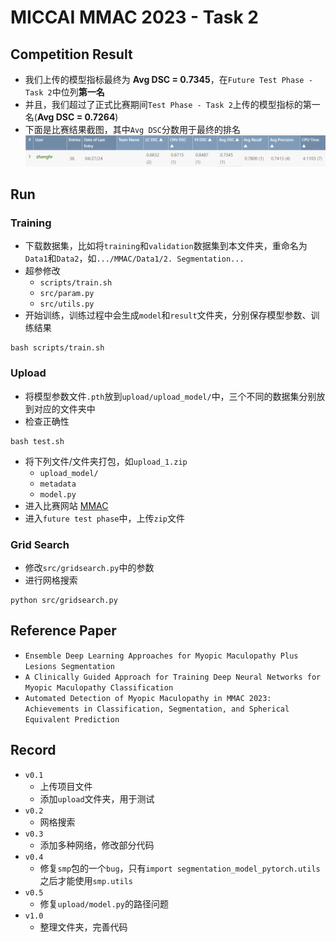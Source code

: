 # MICCAI MMAC 2023 - Task 2

## Competition Result
- 我们上传的模型指标最终为 **Avg DSC = 0.7345**，在`Future Test Phase - Task 2`中位列**第一名**
- 并且，我们超过了正式比赛期间`Test Phase - Task 2`上传的模型指标的第一名(**Avg DSC = 0.7264**)
- 下面是比赛结果截图，其中`Avg DSC`分数用于最终的排名
![](./image/final.jpg)

## Run

### Training
- 下载数据集，比如将`training`和`validation`数据集到本文件夹，重命名为`Data1`和`Data2`，如`.../MMAC/Data1/2. Segmentation...`
- 超参修改
  - `scripts/train.sh`
  - `src/param.py`
  - `src/utils.py`
- 开始训练，训练过程中会生成`model`和`result`文件夹，分别保存模型参数、训练结果
```shell
bash scripts/train.sh
```

### Upload
- 将模型参数文件`.pth`放到`upload/upload_model/`中，三个不同的数据集分别放到对应的文件夹中
- 检查正确性
```shell
bash test.sh
```
- 将下列文件/文件夹打包，如`upload_1.zip`
  - `upload_model/`
  - `metadata`
  - `model.py`
- 进入比赛网站 [MMAC](https://codalab.lisn.upsaclay.fr/competitions/12476#participate-submit_results)
- 进入`future test phase`中，上传`zip`文件

### Grid Search
- 修改`src/gridsearch.py`中的参数
- 进行网格搜索
```shell
python src/gridsearch.py
```

## Reference Paper
- `Ensemble Deep Learning Approaches for Myopic Maculopathy Plus Lesions Segmentation` 
- `A Clinically Guided Approach for Training Deep Neural Networks for Myopic Maculopathy Classification`
- `Automated Detection of Myopic Maculopathy in MMAC 2023: Achievements in Classification, Segmentation, and Spherical Equivalent Prediction`

## Record
- `v0.1`
  - 上传项目文件
  - 添加`upload`文件夹，用于测试
- `v0.2`
  - 网格搜索
- `v0.3`
  - 添加多种网络，修改部分代码
- `v0.4`
  - 修复`smp`包的一个`bug`，只有`import segmentation_model_pytorch.utils`之后才能使用`smp.utils`
- `v0.5`
  - 修复`upload/model.py`的路径问题
- `v1.0`
  - 整理文件夹，完善代码